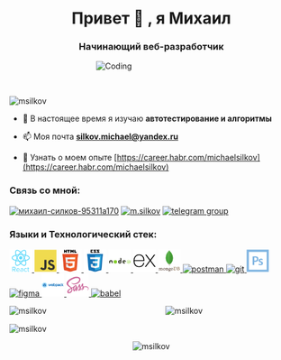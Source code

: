 <h1 align="center">Привет 👋 , я Михаил</h1>
<h3 align="center">Начинающий веб-разработчик</h3>

<img align="right" width="350" src="https://yesimadesigner.com/wp-content/uploads/2019/11/gg.gif?x99157&x99157&x99157&x99157" alt="Coding">
<p>&nbsp;</p>
<p>&nbsp;</p>

<img src="https://komarev.com/ghpvc/?username=msilkov&label=Profile%20views&color=0e75b6&style=flat" alt="msilkov" />

- 🌱 В настоящее время я изучаю **автотестирование и алгоритмы**

- 📫 Моя почта **silkov.michael@yandex.ru**

- 📄 Узнать о моем опыте [https://career.habr.com/michaelsilkov](https://career.habr.com/michaelsilkov)



<h3 align="left">Связь со мной:</h3>
<p align="left">
<a href="https://linkedin.com/in/михаил-силков-95311a170" target="blank"><img align="center" src="https://raw.githubusercontent.com/rahuldkjain/github-profile-readme-generator/master/src/images/icons/Social/linked-in-alt.svg" alt="михаил-силков-95311a170" height="40" width="40" /></a>
<a href="https://instagram.com/m.silkov?igshid=YWJhMjlhZTc=" target="blank"><img align="center" src="https://raw.githubusercontent.com/rahuldkjain/github-profile-readme-generator/master/src/images/icons/Social/instagram.svg" alt="m.silkov" height="30" width="40" /></a>
 <a href="https://t.me/msilkov" target="_blank"><img align="center" src="https://cdn-icons-png.flaticon.com/512/2111/2111646.png" width="40" height="40" alt="telegram group" /></a>
</p>

<h3 align="left">Языки и Технологический стек:</h3>
<p align="left">
 <a href="https://reactjs.org/" target="_blank" rel="noreferrer">
  <img src="https://raw.githubusercontent.com/devicons/devicon/master/icons/react/react-original-wordmark.svg"
    alt="react" width="40" height="40" />
</a>
<a href="https://developer.mozilla.org/en-US/docs/Web/JavaScript" target="_blank" rel="noreferrer">
  <img src="https://raw.githubusercontent.com/devicons/devicon/master/icons/javascript/javascript-original.svg"
    alt="javascript" width="40" height="40" />
</a>
<a href="https://www.w3.org/html/" target="_blank" rel="noreferrer">
  <img src="https://raw.githubusercontent.com/devicons/devicon/master/icons/html5/html5-original-wordmark.svg"
    alt="html5" width="40" height="40" />
</a>
<a href="https://www.w3schools.com/css/" target="_blank" rel="noreferrer">
  <img src="https://raw.githubusercontent.com/devicons/devicon/master/icons/css3/css3-original-wordmark.svg" alt="css3"
    width="40" height="40" />
</a>
<a href="https://nodejs.org" target="_blank" rel="noreferrer">
  <img src="https://raw.githubusercontent.com/devicons/devicon/master/icons/nodejs/nodejs-original-wordmark.svg"
    alt="nodejs" width="40" height="40" />
</a>
<a href="https://expressjs.com" target="_blank" rel="noreferrer">
  <img src="https://github.com/devicons/devicon/blob/master/icons/express/express-original.svg" alt="express" width="40"
    height="40" />
</a>
<a href="https://www.mongodb.com/" target="_blank" rel="noreferrer">
  <img src="https://raw.githubusercontent.com/devicons/devicon/master/icons/mongodb/mongodb-original-wordmark.svg"
    alt="mongodb" width="40" height="40" />
</a>
<a href="https://postman.com" target="_blank" rel="noreferrer">
  <img src="https://www.vectorlogo.zone/logos/getpostman/getpostman-icon.svg" alt="postman" width="40" height="40" />
</a>
<a href="https://git-scm.com/" target="_blank" rel="noreferrer">
  <img src="https://www.vectorlogo.zone/logos/git-scm/git-scm-icon.svg" alt="git" width="40" height="40" />
</a>
<a href="https://www.photoshop.com/en" target="_blank" rel="noreferrer">
  <img src="https://raw.githubusercontent.com/devicons/devicon/master/icons/photoshop/photoshop-line.svg"
    alt="photoshop" width="40" height="40" />
</a>
<a href="https://www.figma.com/" target="_blank" rel="noreferrer">
  <img src="https://www.vectorlogo.zone/logos/figma/figma-icon.svg" alt="figma" width="40" height="40" />
</a>
<a href="https://webpack.js.org" target="_blank" rel="noreferrer">
  <img
    src="https://raw.githubusercontent.com/devicons/devicon/d00d0969292a6569d45b06d3f350f463a0107b0d/icons/webpack/webpack-original-wordmark.svg"
    alt="webpack" width="40" height="40" />
</a>
<a href="https://sass-lang.com" target="_blank" rel="noreferrer">
  <img src="https://raw.githubusercontent.com/devicons/devicon/master/icons/sass/sass-original.svg" alt="sass"
    width="40" height="40" /> </a><a href="https://babeljs.io/" target="_blank" rel="noreferrer">
  <img src="https://www.vectorlogo.zone/logos/babeljs/babeljs-icon.svg" alt="babel" width="40" height="40" />
</a>
</p>

<div >
 <img align="right" width="45%" src="https://github-readme-stats.vercel.app/api/top-langs?username=msilkov&show_icons=true&locale=ru&layout=compact&card_width=400" alt="msilkov" />
 </div>

<img width="45%" src="https://github-readme-stats.vercel.app/api?username=msilkov&show_icons=true&locale=ru" alt="msilkov" />




 <p>
<img align="center" src="https://github-readme-activity-graph.cyclic.app/graph?username=msilkov&theme=react&bg_color=fff&color=000&custom_title=Contribution%20graph" alt="msilkov" />
</p>
<p align="center">
<img  width="600" src="https://github-readme-streak-stats.herokuapp.com?user=msilkov&theme=graywhite&locale=ru&date_format=j%20M%5B%20Y%5D" alt="msilkov" />
 </p>
